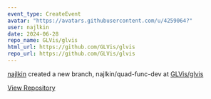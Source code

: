 ```yaml
---
event_type: CreateEvent
avatar: "https://avatars.githubusercontent.com/u/4259064?"
user: najlkin
date: 2024-06-28
repo_name: GLVis/glvis
html_url: https://github.com/GLVis/glvis
repo_url: https://github.com/GLVis/glvis
---
```


<a href='https://github.com/najlkin' target='_blank'>najlkin</a> created a new branch, najlkin/quad-func-dev at <a href='https://github.com/GLVis/glvis' target='_blank'>GLVis/glvis</a>

<a href='https://github.com/GLVis/glvis' target='_blank'>View Repository</a>